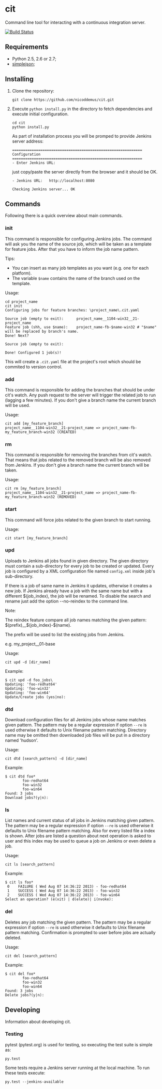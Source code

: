 # cit

Command line tool for interacting with a continuous integration server. 

[![Build Status](https://secure.travis-ci.org/nicoddemus/cit.png?branch=master)](http://travis-ci.org/nicoddemus/cit) 

## Requirements

* Python 2.5, 2.6 or 2.7;
* [simplejson](https://github.com/simplejson/simplejson);

## Installing

1. Clone the repository:

    ```
    git clone https://github.com/nicoddemus/cit.git
    ```

2. Execute `python install.py` in the directory to fetch dependencies and execute initial configuration.

    ```
    cd cit
    python install.py
    ```

    As part of installation process you will be promped to provide Jenkins server address: 
    
    ```
    ============================================================
    Configuration
    ============================================================
    - Enter Jenkins URL:   
    ```
    
    just copy/paste the server directly from the browser and it should be OK.
    
    ```
    - Jenkins URL:   http://localhost:8080
    
    Checking Jenkins server... OK
    ```

## Commands

Following there is a quick overview about main commands.

### init

This command is responsible for configuring Jenkins jobs. The command will ask you the name of the source job, which will be taken as a template for feature jobs. After that you have to inform the job name pattern.

Tips:
* You can insert as many job templates as you want (e.g. one for each platform).
* The variable `$name` contains the name of the branch used on the template.


Usage:

```
cd project_name
cit init
Configuring jobs for feature branches: \project_name\.cit.yaml

Source job (empty to exit):      project_name__1104-win32__21-project_name
Feature job (shh, use $name):    project_name-fb-$name-win32 # "$name" will be replaced by branch's name.
Done! Next?

Source job (empty to exit):

Done! Configured 1 job(s)!
```

This will create a `.cit.yaml` file at the project's root which should be commited to version control.

### add

This command is responsible for adding the branches that should be under cit's watch. Any push request to the server will trigger the related job to run (lagging a few minutes).
If you don't give a branch name the current branch will be used.

Usage:

```
cit add [my_feature_branch]
project_name__1104-win32__21-project_name => project_name-fb-my_feature_branch-win32 (CREATED)
```

### rm

This command is responsible for removing the branches from cit's watch. That means that jobs related to the removed branch will be also removed from Jenkins.
If you don't give a branch name the current branch will be taken.

Usage:

```
cit rm [my_feature_branch]
project_name__1104-win32__21-project_name => project_name-fb-my_feature_branch-win32 (REMOVED)
```

### start

This command will force jobs related to the given branch to start running.

Usage:

```
cit start [my_feature_branch]
```

### upd

Uploads to Jenkins all jobs found in given directory. The given directory must contain a sub-directory for every job to be created or updated. 
Every job is configured by a XML configuration file named `config.xml` inside job's sub-directory.

If there is a job of same name in Jenkins it updates, otherwise it creates a new job.
If Jenkins already have a job with the same name but with a different $(job_index), the job will be renamed. To disable the search and rename just add the option --no-reindex to the command line.


Note:

The reindex feature compare all job names matching the given pattern: $(prefix)__$(job_index)-$(name).

The prefix will be used to list the existing jobs from Jenkins.

e.g. my_project__01-base

Usage:

```
cit upd -d [dir_name]
```

Example:

```
$ cit upd -d foo_jobs\
Updating: 'foo-redhat64'
Updating: 'foo-win32'
Updating: 'foo-win64'
Update/Create jobs (yes|no):
```

### dtd

Download configuration files for all Jenkins jobs whose name matches given pattern. The pattern may be a regular expression if option `--re` is used 
otherwise it defaults to Unix filename pattern matching. Directory name may be omitted then downloaded job files will be put in a directory named 'hudson'.

Usage:

```
cit dtd [search_pattern] -d [dir_name]
```

Example:

```
$ cit dtd foo*
        foo-redhat64
        foo-win32
        foo-win64
Found: 3 jobs
Download jobs?(y|n):
```

### ls

List names and current status of all jobs in Jenkins matching given pattern. The pattern may be a regular expression if option `--re` is used otherwise 
it defaults to Unix filename pattern matching. Also for every listed file a index is shown. After jobs are listed a question about next operation is asked 
to user and this index may be used to queue a job on Jenkins or even delete a job.

Usage:

```
cit ls [search_pattern]
```

Example:

```
$ cit ls foo*
 0    FAILURE ( Wed Aug 07 14:36:22 2013) - foo-redhat64
 1    SUCCESS ( Wed Aug 07 14:36:22 2013) - foo-win32
 2    SUCCESS ( Wed Aug 07 14:36:22 2013) - foo-win64
Select an operation? (e(xit) | d(elete)| i(nvoke):
```

### del

Deletes any job matching the given pattern. The pattern may be a regular expression if option `--re` is used otherwise it defaults to Unix filename pattern 
matching. Confirmation is prompted to user before jobs are actually deleted.

Usage:

```
cit del [search_pattern]
```

Example:

```
$ cit del foo*
        foo-redhat64
        foo-win32
        foo-win64
Found: 3 jobs
Delete jobs?(y|n):
```


## Developing

Information about developing cit.

### Testing

pytest (pytest.org) is used for testing, so executing the test suite is simple as:

```
py.test 
```
 
Some tests require a Jenkins server running at the local machine. To run these tests execute:

```
py.test --jenkins-available
```
